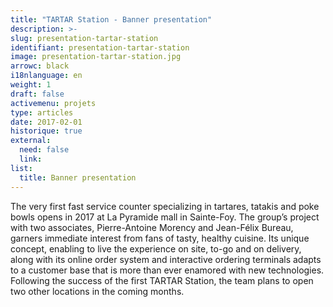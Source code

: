 ```yaml
---
title: "TARTAR Station - Banner presentation"
description: >-
slug: presentation-tartar-station
identifiant: presentation-tartar-station 
image: presentation-tartar-station.jpg
arrowc: black
i18nlanguage: en
weight: 1
draft: false
activemenu: projets
type: articles
date: 2017-02-01
historique: true
external:
  need: false
  link:
list:
  title: Banner presentation
---
```

The very first fast service counter specializing in tartares, tatakis and poke bowls opens in 2017 at La Pyramide mall in Sainte-Foy. The group’s project with two associates, Pierre-Antoine Morency and Jean-Félix Bureau, garners immediate interest from fans of tasty, healthy cuisine. Its unique concept, enabling to live the experience on site, to-go and on delivery, along with its online order system and interactive ordering terminals adapts to a customer base that is more than ever enamored with new technologies.
Following the success of the first TARTAR Station, the team plans to open two other locations in the coming months. 
